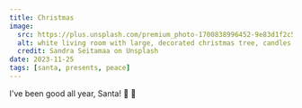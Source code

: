 ```yaml
---
title: Christmas
image:
  src: https://plus.unsplash.com/premium_photo-1700838996452-9e83d1f2c514?q=80&w=1744&auto=format&fit=crop&ixlib=rb-4.0.3&ixid=M3wxMjA3fDB8MHxwaG90by1wYWdlfHx8fGVufDB8fHx8fA%3D%3D
  alt: white living room with large, decorated christmas tree, candles and presents.
  credit: Sandra Seitamaa on Unsplash
date: 2023-11-25
tags: [santa, presents, peace]
---
```


I've been good all year, Santa!  🎅 🎄

